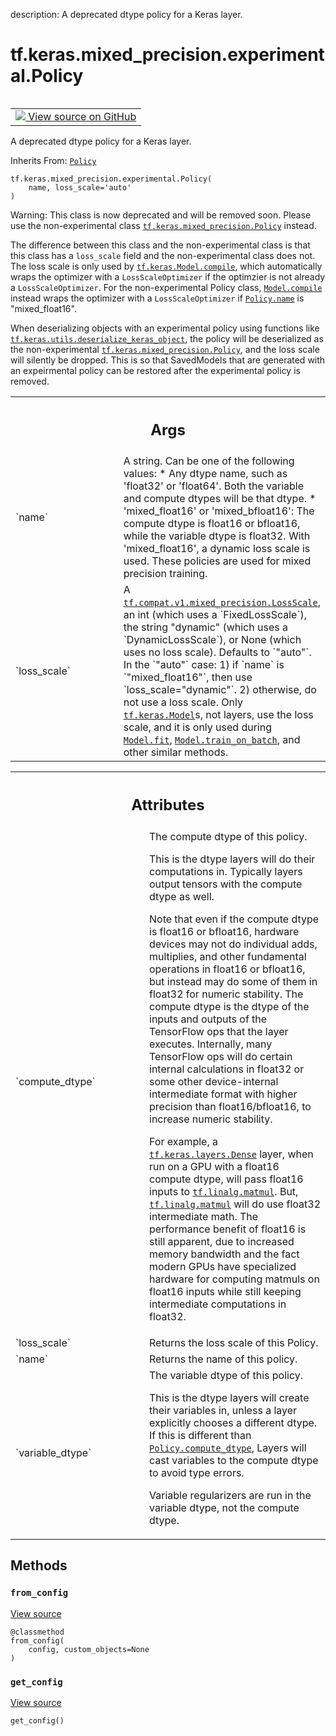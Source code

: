 description: A deprecated dtype policy for a Keras layer.

<div itemscope itemtype="http://developers.google.com/ReferenceObject">
<meta itemprop="name" content="tf.keras.mixed_precision.experimental.Policy" />
<meta itemprop="path" content="Stable" />
<meta itemprop="property" content="__init__"/>
<meta itemprop="property" content="from_config"/>
<meta itemprop="property" content="get_config"/>
</div>

# tf.keras.mixed_precision.experimental.Policy

<!-- Insert buttons and diff -->

<table class="tfo-notebook-buttons tfo-api nocontent" align="left">
<td>
  <a target="_blank" href="https://github.com/tensorflow/tensorflow/blob/r2.4/tensorflow/python/keras/mixed_precision/policy.py#L322-L410">
    <img src="https://www.tensorflow.org/images/GitHub-Mark-32px.png" />
    View source on GitHub
  </a>
</td>
</table>



A deprecated dtype policy for a Keras layer.

Inherits From: [`Policy`](../../../../tf/keras/mixed_precision/Policy.md)

<pre class="devsite-click-to-copy prettyprint lang-py tfo-signature-link">
<code>tf.keras.mixed_precision.experimental.Policy(
    name, loss_scale='auto'
)
</code></pre>



<!-- Placeholder for "Used in" -->

Warning: This class is now deprecated and will be removed soon. Please use the
non-experimental class <a href="../../../../tf/keras/mixed_precision/Policy.md"><code>tf.keras.mixed_precision.Policy</code></a> instead.

The difference between this class and the non-experimental class is that this
class has a `loss_scale` field and the non-experimental class does not. The
loss scale is only used by <a href="../../../../tf/keras/Model.md#compile"><code>tf.keras.Model.compile</code></a>, which automatically wraps
the optimizer with a `LossScaleOptimizer` if the optimzier is not already a
`LossScaleOptimizer`. For the non-experimental Policy class, <a href="../../../../tf/keras/Model.md#compile"><code>Model.compile</code></a>
instead wraps the optimizer with a `LossScaleOptimizer` if <a href="../../../../tf/keras/mixed_precision/Policy.md#name"><code>Policy.name</code></a> is
"mixed_float16".

When deserializing objects with an experimental policy using functions like
<a href="../../../../tf/keras/utils/deserialize_keras_object.md"><code>tf.keras.utils.deserialize_keras_object</code></a>, the policy will be deserialized as
the non-experimental <a href="../../../../tf/keras/mixed_precision/Policy.md"><code>tf.keras.mixed_precision.Policy</code></a>, and the loss scale
will silently be dropped. This is so that SavedModels that are generated
with an expeirmental policy can be restored after the experimental policy is
removed.

<!-- Tabular view -->
 <table class="responsive fixed orange">
<colgroup><col width="214px"><col></colgroup>
<tr><th colspan="2"><h2 class="add-link">Args</h2></th></tr>

<tr>
<td>
`name`
</td>
<td>
A string. Can be one of the following values:
* Any dtype name, such as 'float32' or 'float64'. Both the variable and
compute dtypes will be that dtype.
* 'mixed_float16' or 'mixed_bfloat16': The compute dtype is float16 or
bfloat16, while the variable dtype is float32. With 'mixed_float16',
a dynamic loss scale is used. These policies are used for mixed
precision training.
</td>
</tr><tr>
<td>
`loss_scale`
</td>
<td>
A <a href="../../../../tf/mixed_precision/experimental/LossScale.md"><code>tf.compat.v1.mixed_precision.LossScale</code></a>, an int (which
uses a `FixedLossScale`), the string "dynamic" (which uses a
`DynamicLossScale`), or None (which uses no loss scale). Defaults to
`"auto"`. In the `"auto"` case: 1) if `name` is `"mixed_float16"`, then
use `loss_scale="dynamic"`. 2) otherwise, do not use a loss scale. Only
<a href="../../../../tf/keras/Model.md"><code>tf.keras.Model</code></a>s, not layers, use the loss scale, and it is only used
during <a href="../../../../tf/keras/Model.md#fit"><code>Model.fit</code></a>, <a href="../../../../tf/keras/Model.md#train_on_batch"><code>Model.train_on_batch</code></a>, and other similar methods.
</td>
</tr>
</table>





<!-- Tabular view -->
 <table class="responsive fixed orange">
<colgroup><col width="214px"><col></colgroup>
<tr><th colspan="2"><h2 class="add-link">Attributes</h2></th></tr>

<tr>
<td>
`compute_dtype`
</td>
<td>
The compute dtype of this policy.

This is the dtype layers will do their computations in. Typically layers
output tensors with the compute dtype as well.

Note that even if the compute dtype is float16 or bfloat16, hardware devices
may not do individual adds, multiplies, and other fundamental operations in
float16 or bfloat16, but instead may do some of them in float32 for numeric
stability. The compute dtype is the dtype of the inputs and outputs of the
TensorFlow ops that the layer executes. Internally, many TensorFlow ops will
do certain internal calculations in float32 or some other device-internal
intermediate format with higher precision than float16/bfloat16, to increase
numeric stability.

For example, a <a href="../../../../tf/keras/layers/Dense.md"><code>tf.keras.layers.Dense</code></a> layer, when run on a GPU with a
float16 compute dtype, will pass float16 inputs to <a href="../../../../tf/linalg/matmul.md"><code>tf.linalg.matmul</code></a>. But,
<a href="../../../../tf/linalg/matmul.md"><code>tf.linalg.matmul</code></a> will do use float32 intermediate math. The performance
benefit of float16 is still apparent, due to increased memory bandwidth and
the fact modern GPUs have specialized hardware for computing matmuls on
float16 inputs while still keeping intermediate computations in float32.
</td>
</tr><tr>
<td>
`loss_scale`
</td>
<td>
Returns the loss scale of this Policy.
</td>
</tr><tr>
<td>
`name`
</td>
<td>
Returns the name of this policy.
</td>
</tr><tr>
<td>
`variable_dtype`
</td>
<td>
The variable dtype of this policy.

This is the dtype layers will create their variables in, unless a layer
explicitly chooses a different dtype. If this is different than
<a href="../../../../tf/keras/mixed_precision/Policy.md#compute_dtype"><code>Policy.compute_dtype</code></a>, Layers will cast variables to the compute dtype to
avoid type errors.

Variable regularizers are run in the variable dtype, not the compute dtype.
</td>
</tr>
</table>



## Methods

<h3 id="from_config"><code>from_config</code></h3>

<a target="_blank" href="https://github.com/tensorflow/tensorflow/blob/r2.4/tensorflow/python/keras/mixed_precision/policy.py#L404-L410">View source</a>

<pre class="devsite-click-to-copy prettyprint lang-py tfo-signature-link">
<code>@classmethod</code>
<code>from_config(
    config, custom_objects=None
)
</code></pre>




<h3 id="get_config"><code>get_config</code></h3>

<a target="_blank" href="https://github.com/tensorflow/tensorflow/blob/r2.4/tensorflow/python/keras/mixed_precision/policy.py#L393-L402">View source</a>

<pre class="devsite-click-to-copy prettyprint lang-py tfo-signature-link">
<code>get_config()
</code></pre>






